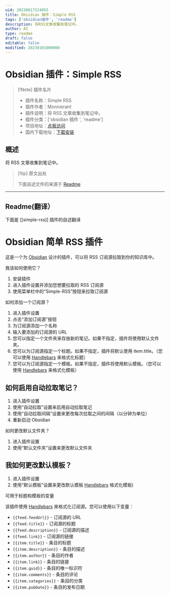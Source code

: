```yaml
---
uid: 20230817224055
title: Obsidian 插件：Simple RSS
tags: ['obsidian插件', 'readme']
description: 将RSS文章收集到笔记中。
author: AI
type: readme
draft: false
editable: false
modified: 20230101000000
---
```


# Obsidian 插件：Simple RSS

> [!Note] 插件名片
> - 插件名称：Simple RSS
> - 插件作者：Monnierant
> - 插件说明：将 RSS 文章收集到笔记中。
> - 插件分类：['obsidian 插件 ', 'readme']
> - 项目地址：[点我访问](https://github.com/monnierant/obsidian-simple-rss)
> - 国内下载地址：[下载安装](https://pkmer.cn/products/plugin/pluginMarket/?simple-rss)

## 概述

将 RSS 文章收集到笔记中。

> [!tip] 原文出处
>
>下面自述文件的来源于 [Readme](https://ghproxy.net/https://raw.githubusercontent.com/monnierant/obsidian-simple-rss/master/README.md)

---

## Readme(翻译）

下面是 [[simple-rss]] 插件的自述翻译

# Obsidian 简单 RSS 插件

这是一个为 [Obsidian](https://obsidian.md/) 设计的插件，可以将 RSS 订阅源拉取到你的知识库中。

我该如何使用它？

1. 安装插件
2. 进入插件设置并添加您想要拉取的 RSS 订阅源
3. 使用菜单栏中的“Simple-RSS”按钮来拉取订阅源

如何添加一个订阅源？

1. 进入插件设置
2. 点击“添加订阅源”按钮
3. 为订阅源添加一个名称
4. 输入要添加的订阅源的 URL
5. 您可以指定一个文件夹来存放新的笔记。如果不指定，插件将使用默认文件夹。
6. 您可以为订阅源指定一个标题。如果不指定，插件将默认使用 item.title。（您可以使用 [Handlebars](https://handlebarsjs.com/) 来格式化标题）
7. 您可以为订阅源指定一个模板。如果不指定，插件将使用默认模板。（您可以使用 [Handlebars](https://handlebarsjs.com/) 来格式化模板）

## 如何启用自动拉取笔记？

1. 进入插件设置
2. 使用“自动拉取”设置来启用自动拉取笔记
3. 使用“自动拉取间隔”设置来更改每次拉取之间的间隔（以分钟为单位）
4. 重新启动 Obsidian

如何更改默认文件夹？

1. 进入插件设置
2. 使用“默认文件夹”设置来更改默认文件夹

## 我如何更改默认模板？

1. 进入插件设置
2. 使用“默认模板”设置来更改默认模板
[Handlebars](https://handlebarsjs.com/) 格式化模板)

可用于标题和模板的变量

该插件使用 [Handlebars](https://handlebarsjs.com/) 来格式化订阅源。您可以使用以下变量：

- `{{feed.feedUrl}}` - 订阅源的 URL
- `{{feed.title}}` - 订阅源的标题
- `{{feed.description}}` - 订阅源的描述
- `{{feed.link}}` - 订阅源的链接
- `{{item.title}}` - 条目的标题
- `{{item.description}}` - 条目的描述
- `{{item.author}}` - 条目的作者
- `{{item.link}}` - 条目的链接
- `{{item.guid}}` - 条目的唯一标识符
- `{{item.comments}}` - 条目的评论
- `{{item.categories}}` - 条目的分类
- `{{item.pubDate}}` - 条目的发布日期



